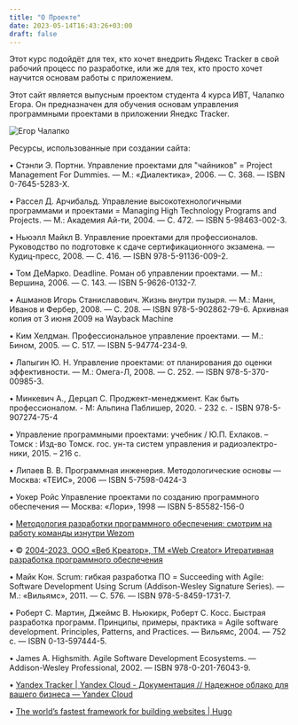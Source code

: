 ```yaml
---
title: "О Проекте"
date: 2023-05-14T16:43:26+03:00
draft: false
---
```

Этот курс подойдёт для тех, кто хочет внедрить Яндекс Tracker в свой рабочий процесс по разработке, или же для тех, кто просто хочет научится основам работы с приложением.

Этот сайт является выпусным проектом студента 4 курса ИВТ, Чалапко Егора. Он предназначен для обучения основам управления программными проектами в приложении Янедкс Tracker.

![Егор Чалапко](/me.PNG)

Ресурсы, использованные при создании сайта:

•	Стэнли Э. Портни. Управление проектами для "чайников" = Project Management For Dummies. — М.: «Диалектика», 2006. — С. 368. — ISBN 0-7645-5283-X.

•	Рассел Д. Арчибальд. Управление высокотехнологичными программами и проектами = Managing High Technology Programs and Projects. — М.: Академия Ай-ти, 2004. — С. 472. — ISBN 5-98463-002-3.

•	Ньюэлл Майкл В. Управление проектами для профессионалов. Руководство по подготовке к сдаче сертификационного экзамена. — Кудиц-пресс, 2008. — С. 416. — ISBN 978-5-91136-009-2.

•	Том ДеМарко. Deadline. Роман об управлении проектами. — М.: Вершина, 2006. — С. 143. — ISBN 5-9626-0132-7.

•	Ашманов Игорь Станиславович. Жизнь внутри пузыря. — М.: Манн, Иванов и Фербер, 2008. — С. 208. — ISBN 978-5-902862-79-6. Архивная копия от 3 июня 2009 на Wayback Machine

•	Ким Хелдман. Профессиональное управление проектами. — М.: Бином, 2005. — С. 517. — ISBN 5-94774-234-9.

•	Лапыгин Ю. Н. Управление проектами: от планирования до оценки эффективности. — М.: Омега-Л, 2008. — С. 252. — ISBN 978-5-370-00985-3.

•	Минкевич А., Дерцап С. Проджект-менеджмент. Как быть профессионалом. - М: Альпина Паблишер, 2020. - 232 c. - ISBN 978-5-907274-75-4

•	Управление программными проектами: учебник / Ю.П. Ехлаков. – Томск : Изд-во Томск. гос. ун-та систем управления и радиоэлектро- ники, 2015. – 216 с.

•	Липаев В. В. Программная инженерия. Методологические основы — Москва: «ТЕИС», 2006 — ISBN 5-7598-0424-3

•	Уокер Ройс Управление проектами по созданию программного обеспечения — Москва: «Лори», 1998 — ISBN 5-85582-156-0

•	[Методология разработки программного обеспечения: смотрим на работу команды изнутри Wezom](https://wezom.com.ua/blog/metodologija-razrabotki-programmnogo-obespechenija)

•	© [2004-2023, ООО «Веб Креатор», ТМ «Web Creator» Итеративная разработка программного обеспечения](https://web-creator.ru/articles/iterative_development)

•	Майк Кон. Scrum: гибкая разработка ПО = Succeeding with Agile: Software Development Using Scrum (Addison-Wesley Signature Series). — М.: «Вильямс», 2011. — С. 576. — ISBN 978-5-8459-1731-7.

•	Роберт С. Мартин, Джеймс В. Ньюкирк, Роберт С. Косс. Быстрая разработка программ. Принципы, примеры, практика = Agile software development. Principles, Patterns, and Practices. — Вильямс, 2004. — 752 с. — ISBN 0-13-597444-5.

•	James A. Highsmith. Agile Software Development Ecosystems. — Addison-Wesley Professional, 2002. — ISBN 978-0-201-76043-9.

•	[Yandex Tracker | Yandex Cloud - Документация // Надежное облако для вашего бизнеса — Yandex Cloud](https://cloud.yandex.ru/docs/tracker/)

•	[The world’s fastest framework for building websites | Hugo](https://gohugo.io/)
